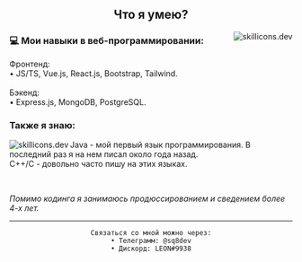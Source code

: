 <h2 align="center">Что я умею?</h2>
<img src="https://skillicons.dev/icons?i=html,css,js,ts,bootstrap,docker,mongodb,vue,react,tailwind,express,mysql&perline=4" alt="skillicons.dev" align="right">
<h3>💻 Мои навыки в веб-программировании:</h3>
<p>
    Фронтенд:<br>
    • JS/TS, Vue.js, React.js, Bootstrap, Tailwind.
    <br><br>
    Бэкенд:<br>
    • Express.js, MongoDB, PostgreSQL.
</p>

<h3>Также я знаю:</h3>
<img src="https://skillicons.dev/icons?i=java,cpp" alt="skillicons.dev" align="left">
<p>
    Java - мой первый язык программирования. В последний раз я на нем писал около года назад.<br>
    C++/C - довольно часто пишу на этих языках.<br>
</p>

<br>

<i>Помимо кодинга я занимаюсь продюссированием и сведением более 4-х лет.</i>

<hr>

<div align="center">
    
    Связаться со мной можно через:
    • Телеграмм: @sq8dev
    • Дискорд: LEON#9938
</div>

